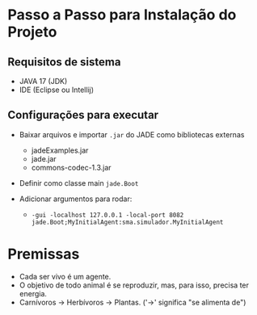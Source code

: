 # Passo a Passo para Instalação do Projeto

## Requisitos de sistema

- JAVA 17 (JDK)
- IDE (Eclipse ou Intellij)

## Configurações para executar

- Baixar arquivos e importar `.jar` do JADE como bibliotecas externas  
    - jadeExamples.jar  
    - jade.jar
    - commons-codec-1.3.jar

- Definir como classe main `jade.Boot`
- Adicionar argumentos para rodar:
    - `-gui -localhost 127.0.0.1 -local-port 8082 jade.Boot;MyInitialAgent:sma.simulador.MyInitialAgent`


# Premissas

- Cada ser vivo é um agente.
- O objetivo de todo animal é se reproduzir, mas, para isso, precisa ter energia.
- Carnívoros -> Herbívoros -> Plantas. ('->' significa "se alimenta de")
